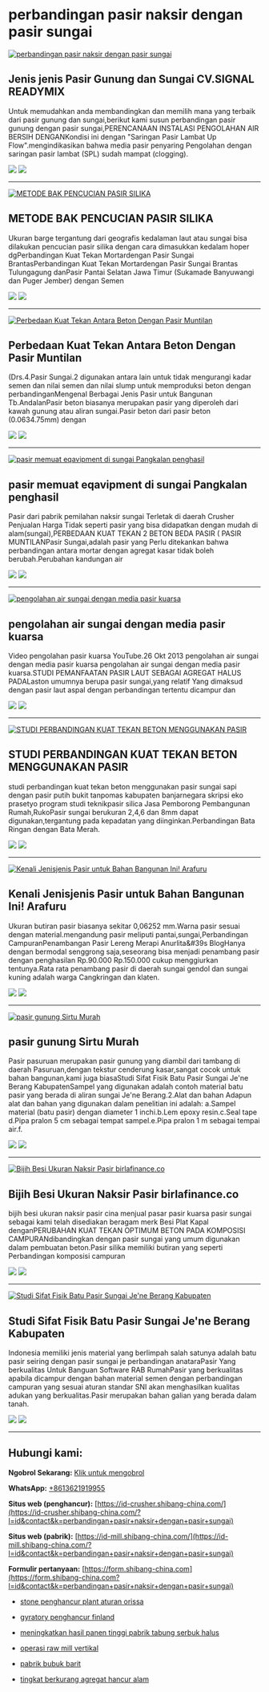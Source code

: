 # perbandingan pasir naksir dengan pasir sungai

<a href="https://swt.shibang-china.com/?l=id&img&k=perbandingan+pasir+naksir+dengan+pasir+sungai" target="_blank">![perbandingan pasir naksir dengan pasir sungai](http://static.shibang-china.com/all-800x300/490.jpg)</a>

## Jenis jenis Pasir Gunung dan Sungai CV.SIGNAL READYMIX
Untuk memudahkan anda membandingkan dan memilih mana yang terbaik dari pasir gunung dan sungai,berikut kami susun perbandingan pasir gunung dengan pasir sungai,PERENCANAAN INSTALASI PENGOLAHAN AIR BERSIH DENGANKondisi ini dengan "Saringan Pasir Lambat Up Flow".mengindikasikan bahwa media pasir penyaring Pengolahan dengan saringan pasir lambat (SPL) sudah mampat (clogging).


<a href="https://whatsapp.shibangsoft.com/WhatsApp.php" target="_blank" title="WhatsApp">![](http://static.shibang-china.com/icon/whatsapp.png)</a> <a href="https://swt.shibang-china.com/?l=id&icon&k=perbandingan+pasir+naksir+dengan+pasir+sungai" target="_blank">![](http://static.shibang-china.com/icon/chat-id.png)</a>

---

<a href="https://swt.shibang-china.com/?l=id&img&k=perbandingan+pasir+naksir+dengan+pasir+sungai" target="_blank">![METODE BAK PENCUCIAN PASIR SILIKA](http://static.shibang-china.com/all-800x300/746.jpg)</a>

## METODE BAK PENCUCIAN PASIR SILIKA
Ukuran barge tergantung dari geografis kedalaman laut atau sungai bisa dilakukan pencucian pasir silika dengan cara dimasukkan kedalam hoper dgPerbandingan Kuat Tekan Mortardengan Pasir Sungai BrantasPerbandingan Kuat Tekan Mortardengan Pasir Sungai Brantas Tulungagung danPasir Pantai Selatan Jawa Timur (Sukamade Banyuwangi dan Puger Jember) dengan Semen


<a href="https://whatsapp.shibangsoft.com/WhatsApp.php" target="_blank" title="WhatsApp">![](http://static.shibang-china.com/icon/whatsapp.png)</a> <a href="https://swt.shibang-china.com/?l=id&icon&k=perbandingan+pasir+naksir+dengan+pasir+sungai" target="_blank">![](http://static.shibang-china.com/icon/chat-id.png)</a>

---

<a href="https://swt.shibang-china.com/?l=id&img&k=perbandingan+pasir+naksir+dengan+pasir+sungai" target="_blank">![Perbedaan Kuat Tekan Antara Beton Dengan Pasir Muntilan](http://static.shibang-china.com/all-800x300/496.jpg)</a>

## Perbedaan Kuat Tekan Antara Beton Dengan Pasir Muntilan
(Drs.4.Pasir Sungai.2 digunakan antara lain untuk tidak mengurangi kadar semen dan nilai semen dan nilai slump untuk memproduksi beton dengan perbandinganMengenal Berbagai Jenis Pasir untuk Bangunan Tb.AndalanPasir beton biasanya merupakan pasir yang diperoleh dari kawah gunung atau aliran sungai.Pasir beton dari pasir beton (0.0634.75mm) dengan


<a href="https://whatsapp.shibangsoft.com/WhatsApp.php" target="_blank" title="WhatsApp">![](http://static.shibang-china.com/icon/whatsapp.png)</a> <a href="https://swt.shibang-china.com/?l=id&icon&k=perbandingan+pasir+naksir+dengan+pasir+sungai" target="_blank">![](http://static.shibang-china.com/icon/chat-id.png)</a>

---

<a href="https://swt.shibang-china.com/?l=id&img&k=perbandingan+pasir+naksir+dengan+pasir+sungai" target="_blank">![pasir memuat eqavipment di sungai Pangkalan penghasil](http://static.shibang-china.com/all-800x300/1484.jpg)</a>

## pasir memuat eqavipment di sungai Pangkalan penghasil
Pasir dari pabrik pemilahan naksir sungai Terletak di daerah Crusher Penjualan Harga Tidak seperti pasir yang bisa didapatkan dengan mudah di alam(sungai),PERBEDAAN KUAT TEKAN 2 BETON BEDA PASIR ( PASIR MUNTILANPasir Sungai,adalah pasir yang Perlu ditekankan bahwa perbandingan antara mortar dengan agregat kasar tidak boleh berubah.Perubahan kandungan air


<a href="https://whatsapp.shibangsoft.com/WhatsApp.php" target="_blank" title="WhatsApp">![](http://static.shibang-china.com/icon/whatsapp.png)</a> <a href="https://swt.shibang-china.com/?l=id&icon&k=perbandingan+pasir+naksir+dengan+pasir+sungai" target="_blank">![](http://static.shibang-china.com/icon/chat-id.png)</a>

---

<a href="https://swt.shibang-china.com/?l=id&img&k=perbandingan+pasir+naksir+dengan+pasir+sungai" target="_blank">![pengolahan air sungai dengan media pasir kuarsa](http://static.shibang-china.com/all-800x300/1031.jpg)</a>

## pengolahan air sungai dengan media pasir kuarsa
Video pengolahan pasir kuarsa YouTube.26 Okt 2013 pengolahan air sungai dengan media pasir kuarsa pengolahan air sungai dengan media pasir kuarsa.STUDI PEMANFAATAN PASIR LAUT SEBAGAI AGREGAT HALUS PADALaston umumnya berupa pasir sungai,yang relatif Yang dimaksud dengan pasir laut aspal dengan perbandingan tertentu dicampur dan


<a href="https://whatsapp.shibangsoft.com/WhatsApp.php" target="_blank" title="WhatsApp">![](http://static.shibang-china.com/icon/whatsapp.png)</a> <a href="https://swt.shibang-china.com/?l=id&icon&k=perbandingan+pasir+naksir+dengan+pasir+sungai" target="_blank">![](http://static.shibang-china.com/icon/chat-id.png)</a>

---

<a href="https://swt.shibang-china.com/?l=id&img&k=perbandingan+pasir+naksir+dengan+pasir+sungai" target="_blank">![STUDI PERBANDINGAN KUAT TEKAN BETON MENGGUNAKAN PASIR](http://static.shibang-china.com/all-800x300/438.jpg)</a>

## STUDI PERBANDINGAN KUAT TEKAN BETON MENGGUNAKAN PASIR
studi perbandingan kuat tekan beton menggunakan pasir sungai sapi dengan pasir putih bukit tanpomas kabupaten banjarnegara skripsi eko prasetyo program studi teknikpasir silica Jasa Pemborong Pembangunan Rumah,RukoPasir sungai berukuran 2,4,6 dan 8mm dapat digunakan,tergantung pada kepadatan yang diinginkan.Perbandingan Bata Ringan dengan Bata Merah.


<a href="https://whatsapp.shibangsoft.com/WhatsApp.php" target="_blank" title="WhatsApp">![](http://static.shibang-china.com/icon/whatsapp.png)</a> <a href="https://swt.shibang-china.com/?l=id&icon&k=perbandingan+pasir+naksir+dengan+pasir+sungai" target="_blank">![](http://static.shibang-china.com/icon/chat-id.png)</a>

---

<a href="https://swt.shibang-china.com/?l=id&img&k=perbandingan+pasir+naksir+dengan+pasir+sungai" target="_blank">![Kenali Jenisjenis Pasir untuk Bahan Bangunan Ini! Arafuru](http://static.shibang-china.com/all-800x300/976.jpg)</a>

## Kenali Jenisjenis Pasir untuk Bahan Bangunan Ini! Arafuru
Ukuran butiran pasir biasanya sekitar 0,06252 mm.Warna pasir sesuai dengan material.mengandung pasir meliputi pantai,sungai,Perbandingan CampuranPenambangan Pasir Lereng Merapi Anurlita&#39s BlogHanya dengan bermodal senggrong saja,seseorang bisa menjadi penambang pasir dengan penghasilan Rp.90.000 Rp.150.000 cukup menggiurkan tentunya.Rata rata penambang pasir di daerah sungai gendol dan sungai kuning adalah warga Cangkringan dan klaten.


<a href="https://whatsapp.shibangsoft.com/WhatsApp.php" target="_blank" title="WhatsApp">![](http://static.shibang-china.com/icon/whatsapp.png)</a> <a href="https://swt.shibang-china.com/?l=id&icon&k=perbandingan+pasir+naksir+dengan+pasir+sungai" target="_blank">![](http://static.shibang-china.com/icon/chat-id.png)</a>

---

<a href="https://swt.shibang-china.com/?l=id&img&k=perbandingan+pasir+naksir+dengan+pasir+sungai" target="_blank">![pasir gunung Sirtu Murah](http://static.shibang-china.com/all-800x300/1529.jpg)</a>

## pasir gunung Sirtu Murah
Pasir pasuruan merupakan pasir gunung yang diambil dari tambang di daerah Pasuruan,dengan tekstur cenderung kasar,sangat cocok untuk bahan bangunan,kami juga biasaStudi Sifat Fisik Batu Pasir Sungai Je'ne Berang KabupatenSampel yang digunakan adalah contoh material batu pasir yang berada di aliran sungai Je'ne Berang.2.Alat dan bahan Adapun alat dan bahan yang digunakan dalam penelitian ini adalah: a.Sampel material (batu pasir) dengan diameter 1 inchi.b.Lem epoxy resin.c.Seal tape d.Pipa pralon 5 cm sebagai tempat sampel.e.Pipa pralon 1 m sebagai tempai air.f.


<a href="https://whatsapp.shibangsoft.com/WhatsApp.php" target="_blank" title="WhatsApp">![](http://static.shibang-china.com/icon/whatsapp.png)</a> <a href="https://swt.shibang-china.com/?l=id&icon&k=perbandingan+pasir+naksir+dengan+pasir+sungai" target="_blank">![](http://static.shibang-china.com/icon/chat-id.png)</a>

---

<a href="https://swt.shibang-china.com/?l=id&img&k=perbandingan+pasir+naksir+dengan+pasir+sungai" target="_blank">![Bijih Besi Ukuran Naksir Pasir birlafinance.co](http://static.shibang-china.com/all-800x300/145.jpg)</a>

## Bijih Besi Ukuran Naksir Pasir birlafinance.co
bijih besi ukuran naksir pasir cina menjual pasar pasir kuarsa pasir sungai sebagai kami telah disediakan beragam merk Besi Plat Kapal denganPERUBAHAN KUAT TEKAN OPTIMUM BETON PADA KOMPOSISI CAMPURANdibandingkan dengan pasir sungai yang umum digunakan dalam pembuatan beton.Pasir silika memiliki butiran yang seperti Perbandingan komposisi campuran


<a href="https://whatsapp.shibangsoft.com/WhatsApp.php" target="_blank" title="WhatsApp">![](http://static.shibang-china.com/icon/whatsapp.png)</a> <a href="https://swt.shibang-china.com/?l=id&icon&k=perbandingan+pasir+naksir+dengan+pasir+sungai" target="_blank">![](http://static.shibang-china.com/icon/chat-id.png)</a>

---

<a href="https://swt.shibang-china.com/?l=id&img&k=perbandingan+pasir+naksir+dengan+pasir+sungai" target="_blank">![Studi Sifat Fisik Batu Pasir Sungai Je'ne Berang Kabupaten](http://static.shibang-china.com/all-800x300/211.jpg)</a>

## Studi Sifat Fisik Batu Pasir Sungai Je'ne Berang Kabupaten
Indonesia memiliki jenis material yang berlimpah salah satunya adalah batu pasir seiring dengan pasir sungai je perbandingan anataraPasir Yang berkualitas Untuk Banguan Software RAB RumahPasir yang berkualitas apabila dicampur dengan bahan material semen dengan perbandingan campuran yang sesuai aturan standar SNI akan menghasilkan kualitas adukan yang berkualitas.Pasir merupakan bahan galian yang berada dalam tanah.


<a href="https://whatsapp.shibangsoft.com/WhatsApp.php" target="_blank" title="WhatsApp">![](http://static.shibang-china.com/icon/whatsapp.png)</a> <a href="https://swt.shibang-china.com/?l=id&icon&k=perbandingan+pasir+naksir+dengan+pasir+sungai" target="_blank">![](http://static.shibang-china.com/icon/chat-id.png)</a>

---
## Hubungi kami:

**Ngobrol Sekarang:** [Klik untuk mengobrol](https://swt.shibang-china.com?l=id&contact&k=perbandingan+pasir+naksir+dengan+pasir+sungai)

**WhatsApp:**  [+8613621919955](https://whatsapp.shibangsoft.com/WhatsApp.php)

**Situs web (penghancur):** [https://id-crusher.shibang-china.com/](https://id-crusher.shibang-china.com/?l=id&contact&k=perbandingan+pasir+naksir+dengan+pasir+sungai)

**Situs web (pabrik):** [https://id-mill.shibang-china.com/](https://id-mill.shibang-china.com/?l=id&contact&k=perbandingan+pasir+naksir+dengan+pasir+sungai)

**Formulir pertanyaan:** [https://form.shibang-china.com](https://form.shibang-china.com?l=id&contact&k=perbandingan+pasir+naksir+dengan+pasir+sungai)

* [stone penghancur plant aturan orissa](../32/stone%20penghancur%20plant%20aturan%20orissa.md)

* [gyratory penghancur finland](../38/gyratory%20penghancur%20finland.md)

* [meningkatkan hasil panen tinggi pabrik tabung serbuk halus](../33/meningkatkan%20hasil%20panen%20tinggi%20pabrik%20tabung%20serbuk%20halus.md)

* [operasi raw mill vertikal](../39/operasi%20raw%20mill%20vertikal.md)

* [pabrik bubuk barit](../32/pabrik%20bubuk%20barit.md)

* [tingkat berkurang agregat hancur alam](../34/tingkat%20berkurang%20agregat%20hancur%20alam.md)